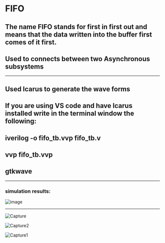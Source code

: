 # FIFO

## The name FIFO stands for first in first out and means that the data written into the buffer first comes  of it first.
## Used to connects between two Asynchronous subsystems
***
## Used Icarus to generate the wave forms
## If you are using VS code and have Icarus installed write in the terminal window the following:
## iverilog -o fifo_tb.vvp fifo_tb.v
## vvp fifo_tb.vvp
## gtkwave
***
### simulation results:
![image](https://user-images.githubusercontent.com/108411357/219950396-e05fae4c-e3db-4d2c-ab45-1aeb34f24022.png)
***

![Capture](https://user-images.githubusercontent.com/108411357/219950215-27365593-c3ca-436b-909c-4404739a4169.PNG)

![Capture2](https://user-images.githubusercontent.com/108411357/219950212-1eefd8cf-ae12-41b8-a2b7-1af75728637b.PNG)

![Capture1](https://user-images.githubusercontent.com/108411357/219950211-1901233b-6dc0-41ef-a5d5-548a8f2588c9.PNG)
